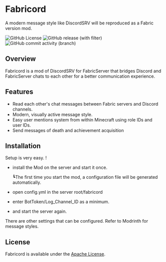 # Fabricord
A modern message style like DiscordSRV will be reproduced as a Fabric version mod.


![GitHub License](https://img.shields.io/github/license/KT-Ruxy/Fabricord?style=plastic&logo=github&link=https%3A%2F%2Fgithub.com%2FKT-Ruxy%2FFabricord%2Fblob%2Fkotlin%2FLICENSE) ![GitHub release (with filter)](https://img.shields.io/github/v/release/Elysium-7/Fabricord?style=plastic) ![GitHub commit activity (branch)](https://img.shields.io/github/commit-activity/t/Elysium-7/Fabricord?style=plastic)

## Overview
Fabricord is a mod of DiscordSRV for FabricServer that bridges Discord and FabricServer chats to each other for a better communication experience.

## Features
- Read each other's chat messages between Fabric servers and Discord channels.
- Modern, visually active message style.
- Easy user mentions system from within Minecraft using role IDs and user IDs.
- Send messages of death and achievement acquisition
## Installation
Setup is very easy. !
- install the Mod on the server and start it once.

  ┗The first time you start the mod, a configuration file will be generated automatically.
- open config.yml in the server root/fabricord
- enter BotToken/Log_Channel_ID as a minimum.
- and start the server again.

There are other settings that can be configured.
Refer to Modrinth for message styles.

## License
Fabricord is available under the [Apache License](https://github.com/KT-Ruxy/Fabricord/blob/next-gen/LICENSE).